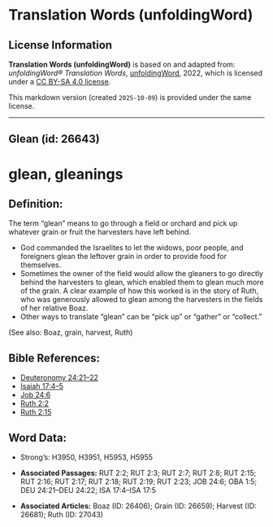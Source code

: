 # Translation Words (unfoldingWord)

## License Information

**Translation Words (unfoldingWord)** is based on and adapted from: _unfoldingWord® Translation Words_, [unfoldingWord](https://unfoldingword.org/utw), 2022, which is licensed under a [CC BY-SA 4.0 license](https://creativecommons.org/licenses/by-sa/4.0/legalcode.en).

This markdown version (created `2025-10-09`) is provided under the same license.



--------------------------------

## Glean (id: 26643)

glean, gleanings
================

Definition:
-----------

The term “glean” means to go through a field or orchard and pick up whatever grain or fruit the harvesters have left behind.

* God commanded the Israelites to let the widows, poor people, and foreigners glean the leftover grain in order to provide food for themselves.
* Sometimes the owner of the field would allow the gleaners to go directly behind the harvesters to glean, which enabled them to glean much more of the grain. A clear example of how this worked is in the story of Ruth, who was generously allowed to glean among the harvesters in the fields of her relative Boaz.
* Other ways to translate “glean” can be “pick up” or “gather” or “collect.”

(See also: Boaz, grain, harvest, Ruth)

Bible References:
-----------------

* [Deuteronomy 24:21–22](https://ref.ly/Deut24:21-Deut24:22)
* [Isaiah 17:4–5](https://ref.ly/Isa17:4-Isa17:5)
* [Job 24:6](https://ref.ly/Job24:6)
* [Ruth 2:2](https://ref.ly/Ruth2:2)
* [Ruth 2:15](https://ref.ly/Ruth2:15)

Word Data:
----------

* Strong’s: H3950, H3951, H5953, H5955

* **Associated Passages:** RUT 2:2; RUT 2:3; RUT 2:7; RUT 2:8; RUT 2:15; RUT 2:16; RUT 2:17; RUT 2:18; RUT 2:19; RUT 2:23; JOB 24:6; OBA 1:5; DEU 24:21–DEU 24:22; ISA 17:4–ISA 17:5
* **Associated Articles:** Boaz (ID: 26406); Grain (ID: 26659); Harvest (ID: 26681); Ruth (ID: 27043)

